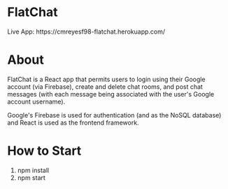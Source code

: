 <h1>FlatChat</h1>
Live App: https://cmreyesf98-flatchat.herokuapp.com/

<h1>About</h1>
<p>FlatChat is a React app that permits users to login using their Google account (via Firebase), create and delete chat rooms, and post chat messages (with each message being associated with the user's Google account username).</p>
<p>Google's Firebase is used for authentication (and as the NoSQL database) and React is used as the frontend framework.</p>
<h1>How to Start</h1>

1. npm install
2. npm start 